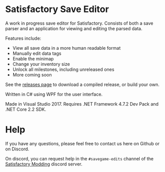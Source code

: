 # Satisfactory Save Editor

A work in progress save editor for Satisfactory. Consists of both a save parser and an application for viewing and editing the parsed data.

Features include:
* View all save data in a more human readable format
* Manually edit data tags
* Enable the minimap
* Change your inventory size
* Unlock all milestones, including unreleased ones
* More coming soon

See the [releases page](https://github.com/Goz3rr/SatisfactorySaveEditor/releases) to download a compiled release, or build your own.

Written in C# using WPF for the user interface.

Made in Visual Studio 2017. Requires .NET Framework 4.7.2 Dev Pack and .NET Core 2.2 SDK. 

# Help

If you have any questions, please feel free to contact us here on Github or on Discord. 

On discord, you can request help in the `#savegame-edits` channel of the [Satisfactory Modding](https://discord.gg/rNxYXht) discord server.